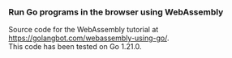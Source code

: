 ### Run Go programs in the browser using WebAssembly
Source code for the WebAssembly tutorial at https://golangbot.com/webassembly-using-go/.  
 This code has been tested on Go 1.21.0.
